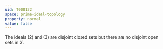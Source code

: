 ```yaml
---
uid: T000132
space: prime-ideal-topology
property: normal
value: false
---
```

The ideals $(2)$ and $(3)$ are disjoint closed sets but there are no disjoint open sets in $X$.

